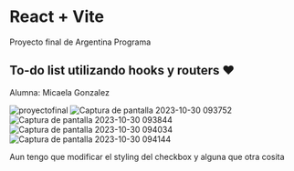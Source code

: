 # React + Vite

Proyecto final de Argentina Programa

## To-do list utilizando hooks y routers ♥

Alumna: Micaela Gonzalez

![proyectofinal](https://github.com/Mimulu/Proyecto-final-ArgPrograma/assets/85315009/e656b281-953c-49ac-befb-5708f6d89055)
![Captura de pantalla 2023-10-30 093752](https://github.com/Mimulu/Proyecto-final-ArgPrograma/assets/85315009/55a6a23c-880b-41dc-af5b-64b20513a376)
![Captura de pantalla 2023-10-30 093844](https://github.com/Mimulu/Proyecto-final-ArgPrograma/assets/85315009/5a5267b0-1738-4f85-8d9d-854cb91d1360)
![Captura de pantalla 2023-10-30 094034](https://github.com/Mimulu/Proyecto-final-ArgPrograma/assets/85315009/cf019d48-1434-4dc0-8804-b15d690929f7)
![Captura de pantalla 2023-10-30 094144](https://github.com/Mimulu/Proyecto-final-ArgPrograma/assets/85315009/cf525c99-e872-4087-bf47-c9e26d24afdd)



Aun tengo que modificar el styling del checkbox y alguna que otra cosita
